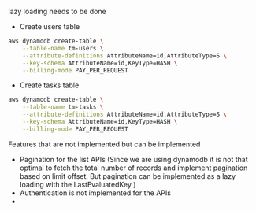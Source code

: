 lazy loading needs to be done

- Create users table
```sh
aws dynamodb create-table \
    --table-name tm-users \
    --attribute-definitions AttributeName=id,AttributeType=S \
    --key-schema AttributeName=id,KeyType=HASH \
    --billing-mode PAY_PER_REQUEST
```

- Create tasks table
```sh
aws dynamodb create-table \
    --table-name tm-tasks \
    --attribute-definitions AttributeName=id,AttributeType=S \
    --key-schema AttributeName=id,KeyType=HASH \
    --billing-mode PAY_PER_REQUEST
```

Features that are not implemented but can be implemented

- Pagination for the list APIs (Since we are using dynamodb it is not that optimal to fetch the total number of records and implement pagination based on limit offset. But pagination can be implemented as a lazy loading with the LastEvaluatedKey )
- Authentication is not implemented for the APIs
- 